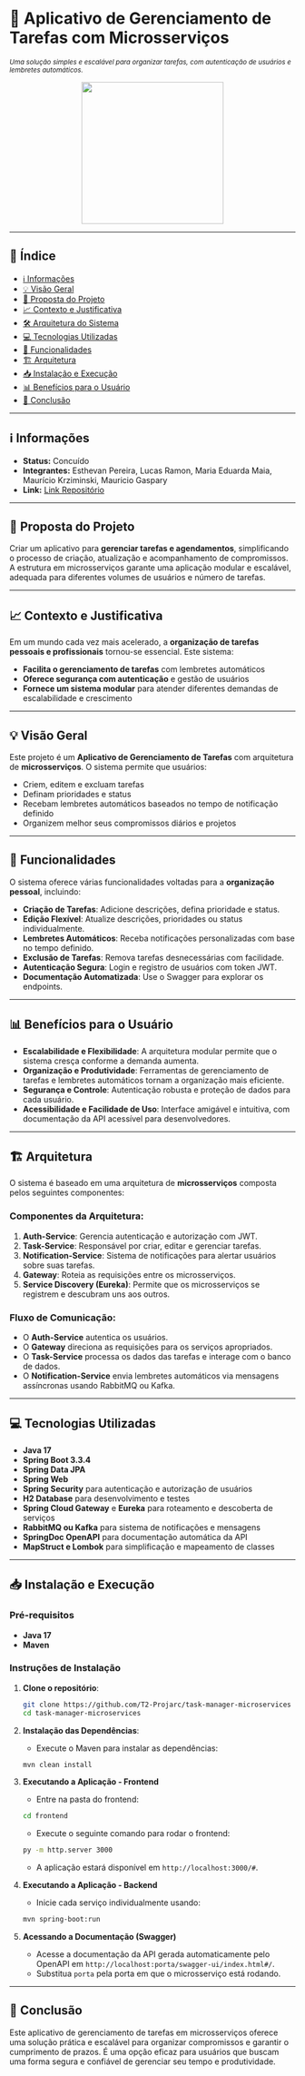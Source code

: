 # 📝 Aplicativo de Gerenciamento de Tarefas com Microsserviços

<sub>*Uma solução simples e escalável para organizar tarefas, com autenticação de usuários e lembretes automáticos.*</sub>

<div align="center">
 <img height=250 width=250 src="https://media.tenor.com/Q9rfrj2lA6kAAAAi/smolverse-smol.gif">
</div>

---

## 📜 Índice

- [ℹ️ Informações](#-informações)
- [💡 Visão Geral](#-visão-geral)
- [🎯 Proposta do Projeto](#-proposta-do-projeto)
- [📈 Contexto e Justificativa](#-contexto-e-justificativa)
- [🛠️ Arquitetura do Sistema](#-arquitetura-do-sistema)
- [💻 Tecnologias Utilizadas](#-tecnologias-utilizadas)
- [🧩 Funcionalidades](#-funcionalidades)
- [🏗️ Arquitetura](#%EF%B8%8F-arquitetura)
- [📥 Instalação e Execução](#-instalação-e-execução)
- [📊 Benefícios para o Usuário](#-benefícios-para-o-usuário)
- [📌 Conclusão](#-conclusão)

---

## ℹ️ Informações

- **Status:** Concuído
- **Integrantes:** Esthevan Pereira, Lucas Ramon, Maria Eduarda Maia, Maurício Krziminski, Mauricio Gaspary
- **Link:** [Link Repositório](https://github.com/T2-Projarc/task-manager-microservices)

---

## 🎯 Proposta do Projeto

Criar um aplicativo para **gerenciar tarefas e agendamentos**, simplificando o processo de criação, atualização e acompanhamento de compromissos. A estrutura em microsserviços garante uma aplicação modular e escalável, adequada para diferentes volumes de usuários e número de tarefas.

---

## 📈 Contexto e Justificativa

Em um mundo cada vez mais acelerado, a **organização de tarefas pessoais e profissionais** tornou-se essencial. Este sistema:

- **Facilita o gerenciamento de tarefas** com lembretes automáticos
- **Oferece segurança com autenticação** e gestão de usuários
- **Fornece um sistema modular** para atender diferentes demandas de escalabilidade e crescimento

---

## 💡 Visão Geral

Este projeto é um **Aplicativo de Gerenciamento de Tarefas** com arquitetura de **microsserviços**. O sistema permite que usuários:

- Criem, editem e excluam tarefas
- Definam prioridades e status
- Recebam lembretes automáticos baseados no tempo de notificação definido
- Organizem melhor seus compromissos diários e projetos

---

## 🧩 Funcionalidades

O sistema oferece várias funcionalidades voltadas para a **organização pessoal**, incluindo:

- **Criação de Tarefas**: Adicione descrições, defina prioridade e status.
- **Edição Flexível**: Atualize descrições, prioridades ou status individualmente.
- **Lembretes Automáticos**: Receba notificações personalizadas com base no tempo definido.
- **Exclusão de Tarefas**: Remova tarefas desnecessárias com facilidade.
- **Autenticação Segura**: Login e registro de usuários com token JWT.
- **Documentação Automatizada**: Use o Swagger para explorar os endpoints.

---

## 📊 Benefícios para o Usuário

- **Escalabilidade e Flexibilidade**: A arquitetura modular permite que o sistema cresça conforme a demanda aumenta.
- **Organização e Produtividade**: Ferramentas de gerenciamento de tarefas e lembretes automáticos tornam a organização mais eficiente.
- **Segurança e Controle**: Autenticação robusta e proteção de dados para cada usuário.
- **Acessibilidade e Facilidade de Uso**: Interface amigável e intuitiva, com documentação da API acessível para desenvolvedores.

---

## 🏗️ Arquitetura

O sistema é baseado em uma arquitetura de **microsserviços** composta pelos seguintes componentes:

### Componentes da Arquitetura:

1. **Auth-Service**: Gerencia autenticação e autorização com JWT.
2. **Task-Service**: Responsável por criar, editar e gerenciar tarefas.
3. **Notification-Service**: Sistema de notificações para alertar usuários sobre suas tarefas.
4. **Gateway**: Roteia as requisições entre os microsserviços.
5. **Service Discovery (Eureka)**: Permite que os microsserviços se registrem e descubram uns aos outros.

### Fluxo de Comunicação:

- O **Auth-Service** autentica os usuários.
- O **Gateway** direciona as requisições para os serviços apropriados.
- O **Task-Service** processa os dados das tarefas e interage com o banco de dados.
- O **Notification-Service** envia lembretes automáticos via mensagens assíncronas usando RabbitMQ ou Kafka.

---

## 💻 Tecnologias Utilizadas

- **Java 17**
- **Spring Boot 3.3.4**
- **Spring Data JPA**
- **Spring Web**
- **Spring Security** para autenticação e autorização de usuários
- **H2 Database** para desenvolvimento e testes
- **Spring Cloud Gateway** e **Eureka** para roteamento e descoberta de serviços
- **RabbitMQ ou Kafka** para sistema de notificações e mensagens
- **SpringDoc OpenAPI** para documentação automática da API
- **MapStruct e Lombok** para simplificação e mapeamento de classes

---

## 📥 Instalação e Execução

### Pré-requisitos

- **Java 17**
- **Maven**

### Instruções de Instalação

1. **Clone o repositório**:
   ```bash
   git clone https://github.com/T2-Projarc/task-manager-microservices
   cd task-manager-microservices
   ```

2. **Instalação das Dependências**:
   - Execute o Maven para instalar as dependências:
   ```bash
   mvn clean install
   ```

3. **Executando a Aplicação - Frontend**
   - Entre na pasta do frontend:
   ```bash
   cd frontend
   ```
   - Execute o seguinte comando para rodar o frontend:
   ```bash
   py -m http.server 3000
   ```
   - A aplicação estará disponível em `http://localhost:3000/#`.

4. **Executando a Aplicação - Backend**
   - Inicie cada serviço individualmente usando:
   ```bash
   mvn spring-boot:run
   ```

5. **Acessando a Documentação (Swagger)**
   - Acesse a documentação da API gerada automaticamente pelo OpenAPI em `http://localhost:porta/swagger-ui/index.html#/`.
   - Substitua `porta` pela porta em que o microsserviço está rodando.

---

## 📌 Conclusão

Este aplicativo de gerenciamento de tarefas em microsserviços oferece uma solução prática e escalável para organizar compromissos e garantir o cumprimento de prazos. É uma opção eficaz para usuários que buscam uma forma segura e confiável de gerenciar seu tempo e produtividade.
